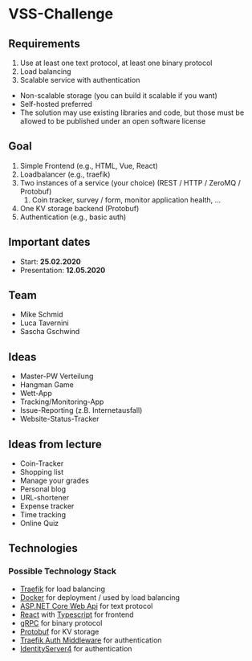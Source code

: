 # VSS-Challenge
## Requirements
1. Use at least one text protocol, at least one binary protocol
2. Load balancing
3. Scalable service with authentication 
* Non-scalable storage (you can build it scalable if you want)
* Self-hosted preferred 
* The solution may use existing libraries and code, but those must be allowed to be published under an open software license

## Goal
1. Simple Frontend (e.g., HTML, Vue, React) 
2. Loadbalancer (e.g., traefik) 
3. Two instances of a service (your choice) (REST / HTTP / ZeroMQ / Protobuf) 
    1. Coin tracker, survey / form, monitor application health, … 
4. One KV storage backend (Protobuf)
5. Authentication (e.g., basic auth)

## Important dates
* Start: **25.02.2020**
* Presentation: **12.05.2020**

## Team
* Mike Schmid
* Luca Tavernini
* Sascha Gschwind

## Ideas
* Master-PW Verteilung
* Hangman Game
* Wett-App
* Tracking/Monitoring-App
* Issue-Reporting (z.B. Internetausfall)
* Website-Status-Tracker

## Ideas from lecture
* Coin-Tracker
* Shopping list
* Manage your grades
* Personal blog
* URL-shortener
* Expense tracker
* Time tracking
* Online Quiz

## Technologies
### Possible Technology Stack
* [Traefik](https://docs.traefik.io/) for load balancing
* [Docker](https://docs.docker.com/) for deployment / used by load balancing
* [ASP.NET Core Web Api](https://docs.microsoft.com/en-us/aspnet/core/tutorials/first-web-api?view=aspnetcore-3.1&tabs=visual-studio) for text protocol
* [React](https://reactjs.org/) with [Typescript](https://www.typescriptlang.org/) for frontend
* [gRPC](https://docs.microsoft.com/en-us/aspnet/core/grpc/?view=aspnetcore-3.1) for binary protocol
* [Protobuf](https://developers.google.com/protocol-buffers/docs/csharptutorial) for KV storage
* [Traefik Auth Middleware](https://docs.traefik.io/middlewares/basicauth/) for authentication
* [IdentityServer4](https://identityserver4.readthedocs.io/en/latest/) for authentication

